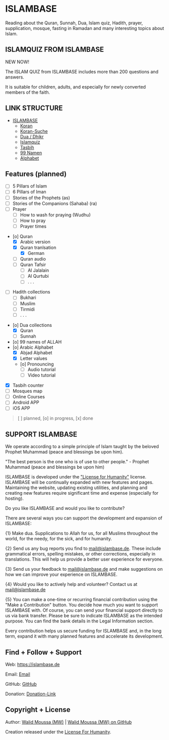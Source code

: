 # ISLAMBASE
Reading about the Quran, Sunnah, Dua, Islam quiz, Hadith, prayer, supplication, mosque, fasting in Ramadan and many interesting topics about Islam.



## ISLAMQUIZ FROM ISLAMBASE
NEW NOW!

The ISLAM QUIZ from ISLAMBASE includes more than 200 questions and answers.

It is suitable for children, adults, and especially for newly converted members of the faith.



## LINK STRUCTURE
+ <a href="https://islambase.de" target="_blank">ISLAMBASE</a>
    + <a href="https://islambase.de/koran" target="_blank">Koran</a>
    + <a href="https://islambase.de/koran-suche" target="_blank">Koran-Suche</a>
    + <a href="https://islambase.de/dua" target="_blank">Dua / Dhikr</a>
    + <a href="https://islambase.de/islamquiz" target="_blank">Islamquiz</a>
    + <a href="https://islambase.de/tasbih" target="_blank">Tasbih</a>
    + <a href="https://islambase.de/99namen" target="_blank">99 Namen</a>
    + <a href="https://islambase.de/alphabet" target="_blank">Alphabet</a>



## Features (planned)
+ [ ] 5 Pillars of Islam
+ [ ] 6 Pillars of Iman
+ [ ] Stories of the Prophets (as)
+ [ ] Stories of the Companions (Sahaba) (ra)
+ [ ] Prayer
    + [ ] How to wash for praying (Wudhu)
    + [ ] How to pray
    + [ ] Prayer times
+ [o] Quran
    + [x] Arabic version
    + [x] Quran tranlsation
        + [x] German
    + [ ] Quran audio
    + [ ] Quran Tafsir
        + [ ] Al Jalalain
        + [ ] Al Qurtubi
        + [ ] . . .
+ [ ] Hadith collections
    + [ ] Bukhari
    + [ ] Muslim
    + [ ] Tirmidi
    + [ ] . . .
+ [o] Dua collections
    + [x] Quran
    + [ ] Sunnah
+ [o] 99 names of ALLAH
+ [o] Arabic Alphabet
    + [x] Abjad Alphabet
    + [x] Letter values
    + [o] Pronouncing
        + [ ] Audio tutorial
        + [ ] Video tutorial
+ [x] Tasbih counter
+ [ ] Mosques map
+ [ ] Online Courses
+ [ ] Android APP
+ [ ] iOS APP

> [ ] planned, [o] in progress, [x] done



## SUPPORT ISLAMBASE
We operate according to a simple principle of Islam taught by the beloved Prophet Muhammad (peace and blessings be upon him).

"The best person is the one who is of use to other people." - Prophet Muhammad (peace and blessings be upon him)

ISLAMBASE is developed under the <a href="https://licenseforhumanity.org" target="_blank">"License for Humanity"</a> license. ISLAMBASE will be continually expanded with new features and pages. Maintaining the website, updating existing utilities, and planning and creating new features require significant time and expense (especially for hosting).

Do you like ISLAMBASE and would you like to contribute?

There are several ways you can support the development and expansion of ISLAMBASE:

{1} Make dua. Supplications to Allah for us, for all Muslims throughout the world, for the needy, for the sick, and for humanity.

{2} Send us any bug reports you find to <a href="mailto:mail@islambase.de" target="_blank">mail@islambase.de</a>. These include grammatical errors, spelling mistakes, or other corrections, especially in translations. This will help us provide a better user experience for everyone.

{3} Send us your feedback to <a href="mailto:mail@islambase.de" target="_blank">mail@islambase.de</a> and make suggestions on how we can improve your experience on ISLAMBASE.

{4} Would you like to actively help and volunteer? Contact us at <a href="mailto:mail@islambase.de" target="_blank">mail@islambase.de</a>

{5} You can make a one-time or recurring financial contribution using the "Make a Contribution" button. You decide how much you want to support ISLAMBASE with. Of course, you can send your financial support directly to us via bank transfer. Please be sure to indicate ISLAMBASE as the intended purpose. You can find the bank details in the Legal Information section.

Every contribution helps us secure funding for ISLAMBASE and, in the long term, expand it with many planned features and accelerate its development.



## Find + Follow + Support
Web: <a href="https://islambase.de" target="_blank">https://islambase.de</a>

Email: <a href="mailto:mail@islambase.de" target="_blank">Email</a>

GitHub: <a href="https://github.com/mw-it/islambase" target="_blank">GitHub</a>

Donation: <a href="https://donate.stripe.com/dR69BS7MA79l2ycfZ1" target="_blank">Donation-Link</a>



## Copyright + License
Author: <a href="https://walid-moussa.de" target="_blank">Walid Moussa (MW)</a> | <a href="https://github.com/mw-it" target="_blank">Walid Moussa (MW) on GitHub</a>

Creation released under the <a href="https://licenseforhumanity.org" target="_blank">License For Humanity</a>.
